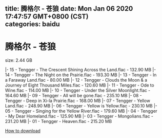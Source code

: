 
title: 腾格尔 - 苍狼
date: Mon Jan 06 2020 17:47:57 GMT+0800 (CST)    
categories: baidu
---

# 腾格尔 - 苍狼
size: 2.44 GB
 
 
|- 15 - Tengger - The Crescent Shining Across the Land.flac - 132.90 MB
|- 14 - Tengger - The Night on the Prairie.flac - 193.30 MB
|- 13 - Tengger - In a Faraway Land.flac - 80.00 MB
|- 12 - Tengger - Clouds the Moon & a Journey of Eight Thousand Miles.flac - 120.60 MB
|- 11 - Tengger - Ode to Wine.flac - 114.00 MB
|- 10 - Tengger - Under the Silver Moonlight.flac - 164.60 MB
|- 09 - Tengger - All will be gone.flac - 235.10 MB
|- 08 - Tengger - Deep in Xi-la Prairie.flac - 168.00 MB
|- 07 - Tengger - Yellow Land.flac - 248.90 MB
|- 06 - Tengger - Yellow is Yellow.flac - 230.10 MB
|- 05 - Tengger - Singing for the Yellow River.flac - 179.60 MB
|- 04 - Tengger - My Dear Homeland.flac - 125.90 MB
|- 03 - Tengger - Mongolians.flac - 231.20 MB
|- 01 - Tengger - Heaven.flac - 215.20 MB

[How to download](https://bpcam.bemobtrk.com/go/2ceec3aa-1ca2-46d6-b9ff-aaa5c184517c?jno=2539)